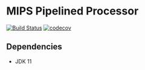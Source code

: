 # MIPS Pipelined Processor

[![Build Status](https://travis-ci.org/seanwu1105/mips-pipelined-processor.svg?branch=master)](https://travis-ci.org/seanwu1105/mips-pipelined-processor)
[![codecov](https://codecov.io/gh/seanwu1105/mips-pipelined-processor/branch/master/graph/badge.svg)](https://codecov.io/gh/seanwu1105/mips-pipelined-processor)

## Dependencies

* JDK 11